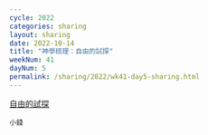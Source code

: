 ```yaml
---
cycle: 2022
categories: sharing
layout: sharing
date: 2022-10-14
title: "神學梳理：自由的試探"
weekNum: 41
dayNum: 5
permalink: /sharing/2022/wk41-day5-sharing.html
---
```


[自由的試探](https://eccseattle.github.io/media/sharing/2022/wk041/2022-10-14-bin.m4a)

`小錢`
